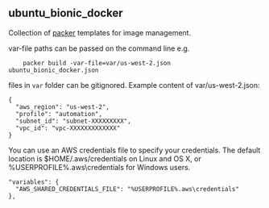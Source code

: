 ## ubuntu_bionic_docker

Collection of [packer](https://www.packer.io) templates for image management.

var-file paths can be passed on the command line e.g.
```
    packer build -var-file=var/us-west-2.json ubuntu_bionic_docker.json
```
files in `var` folder can be gitignored. Example content of var/us-west-2.json:
```
{
  "aws_region": "us-west-2",
  "profile": "automation",
  "subnet_id": "subnet-XXXXXXXXX",
  "vpc_id": "vpc-XXXXXXXXXXXXX"
}
```
You can use an AWS credentials file to specify your credentials. The default location is $HOME/.aws/credentials on Linux and OS X, or %USERPROFILE%.aws\credentials for Windows users.
```
"variables": {
  "AWS_SHARED_CREDENTIALS_FILE": "%USERPROFILE%.aws\credentials" 
},

```